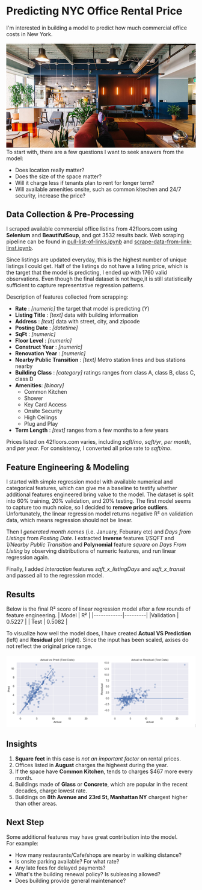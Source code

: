 # Predicting NYC Office Rental Price
I'm interested in building a model to predict how much commercial office costs in New York. 
<br><br>![co-working_space](./images/Co-working.jpg)<br>
To start with, there are a few questions I want to seek answers from the model:

- Does location really matter?
- Does the size of the space matter?
- Will it charge less if tenants plan to rent for longer term?
- Will available amenities onsite, such as common kitechen and 24/7 security, increase the price?

## Data Collection & Pre-Processing
I scraped available commercial office listins from 42floors.com using **Selenium** and **BeautifulSoup**, and got 3532 results back. Web scraping pipeline can be found in [pull-list-of-links.ipynb](./code/1-pull-list-of-links.ipynb) and [scrape-data-from-link-linst.ipynb](./code/2-scrape-data-from-link-lists.ipynb).

Since listings are updated everyday, this is the highest number of unique listings I could get. Half of the listings do not have a listing price, which is the target that the model is predicting, I ended up with 1760 valid observations. Even though the final dataset is not huge,it is still statistically sufficient to capture representative regression patterns. <br>

Description of features collected from scrapping:
- **Rate** : _[numeric]_ the target that model is predicting (_Y_)
- **Listing Title** : _[text]_ data with building information
- **Address** : _[text]_ data with street, city, and zipcode
- **Posting Date** : _[datetime]_
- **SqFt** : _[numeric]_
- **Floor Level** : _[numeric]_
- **Construct Year** : _[numeric]_
- **Renovation Year** : _[numeric]_
- **Nearby Public Transition** : _[text]_ Metro station lines and bus stations nearby 
- **Building Class** : _[category]_ ratings ranges from class A, class B, class C, class D
- **Amenities**: _[binary]_
    <ul>
    <li>Common Kitchen</li>
    <li>Shower</li>
    <li>Key Card Access</li>
    <li>Onsite Security</li>
    <li>High Ceilings</li>
    <li>Plug and Play</li>
    </ul>
- **Term Length** : _[text]_ ranges from a few months to a few years

Prices listed on 42floors.com varies, including _sqft/mo_, _sqft/yr_, _per month_, and _per year_. For consistency, I converted all price rate to _sqft/mo_.

## Feature Engineering & Modeling
I started with simple regression model with available numerical and categorical features, which can give me a baseline to testify whether additional features engineered bring value to the model. The dataset is split into 60% training, 20% validation, and 20% testing. The first model seems to capture too much noice, so I decided to **remove price outliers**. Unfortunately, the linear regression model returns negative R² on validation data, which means regression should not be linear.

Then I _generated month names_ (i.e. January, Feburary etc) and _Days from Listings_ from _Posting Date_. I extracted **Inverse** features _1/SQFT_ and _1/Nearby Public Transition_ and **Polynomial** feature _square on _Days From Listing__ by observing distributions of numeric features, and run linear regression again. 

Finally, I added *Interaction* features _sqft_x_listingDays_ and _sqft_x_transit_ and passed all to the regression model. 


## Results 
Below is the final R² score of linear regression model after a few rounds of feature engineering. 
|   Model    |      R² |
|------------|---------|
|Validation  |  0.5227 |
|   Test     |  0.5082 |

To visualize how well the model does, I have created **Actual VS Prediction** (left) and **Residual** plot (right). Since the input has been scaled, axises do not reflect the original price range. <br><br>
![results](./images/residual_prediction_combined.PNG) 

## Insights
1. **Square feet** in this case is *not an important factor* on rental prices.
2. Offices listed in **August** charges the higheest during the year.
3. If the space have **Common Kitchen**, tends to charges $467 more every month.
4. Buildings made of **Glass** or **Concrete**, which are popular in the recent decades, charge lowest rate.
5. Buildings on **8th Avenue and 23rd St, Manhattan NY** chargest higher than other areas.


## Next Step
Some additional features may have great contribution into the model. <br> 
For example:
- How many restaurants/Cafe/shops are nearby in walking distance?
- Is onsite parking available? For what rate?
- Any late fees for delayed payments?
- What's the building renewal policy? Is subleasing allowed?
- Does building provide general maintenance?
